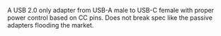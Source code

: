 A USB 2.0 only adapter from USB-A male to USB-C female with proper power control based on CC pins.  Does not break spec like the passive adapters flooding the market.

